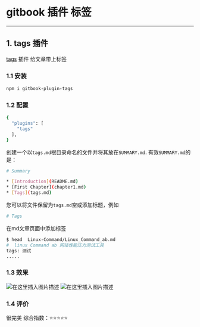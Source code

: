 #  gitbook 插件 标签


----

##  1. tags 插件
[tags](https://www.npmjs.com/package/gitbook-plugin-tags) 插件 给文章带上标签
###  1.1 安装

```bash
npm i gitbook-plugin-tags
```

### 1.2 配置

```bash
{
  "plugins": [
    "tags"
  ],
}
```


创建一个以`tags.md`根目录命名的文件并将其放在`SUMMARY.md`. 有效`SUMMARY.md`的是：

```bash
# Summary

* [Introduction](README.md)
* [First Chapter](chapter1.md)
* [Tags](tags.md)
```
您可以将文件保留为`tags.md`空或添加标题，例如

```bash
# Tags
```
在md文章页面中添加标签

```bash
$ head  Linux-Command/Linux_Command_ab.md 
#  linux Command ab 网站性能压力测试工具
tags: 测试
.....
```



###  1.3 效果
![在这里插入图片描述](https://img-blog.csdnimg.cn/9d91b2f580214d26b6d0453a1e4c3cd5.png)
![在这里插入图片描述](https://img-blog.csdnimg.cn/d07f3f7c4a7545b6b61db61bdb44f02f.png)

###  1.4 评价
很完美
综合指数：⭐️⭐️⭐️⭐️⭐️
